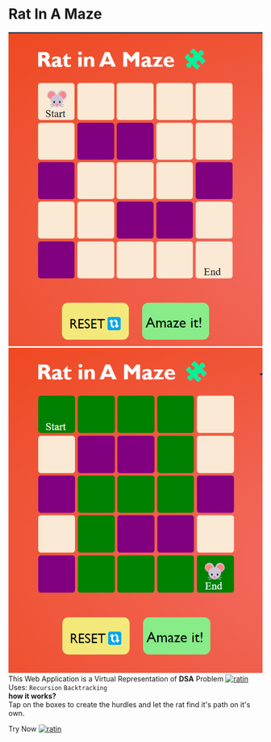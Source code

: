 # Rat In A Maze
![demo](rat1.png)
![demo](rat2.png)
This Web Application is a Virtual Representation of **DSA** Problem 
[![ratin](https://img.shields.io/badge/Rat_In_A_Maze-1DA1F2?style=for-the-badge&logo=leetcode&logoColor=white)](https://leetcode.com/discuss/interview-question/2073103/rat-in-a-maze-problem)
<br>
Uses: `Recursion` `Backtracking`
<br>
****how it works?****
<br>
Tap on the boxes to create the hurdles and let the rat find it's path on it's own.

Try Now
[![ratin](https://img.shields.io/badge/Try_Now-6FEC28?style=for-the-badge&logoColor=white)](https://suraj-xd.github.io/RatinMaze.github.io/)
